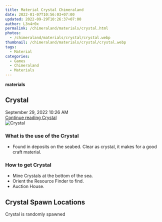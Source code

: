 ```yaml
---
title: Material Crystal Chimeraland
date: 2022-01-07T10:56:03+07:00
updated: 2022-09-29T10:26:37+07:00
author: L3n4r0x
permalink: /chimeraland/materials/crystal.html
photos:
  - /chimeraland/materials/crystal/crystal.webp
thumbnail: /chimeraland/materials/crystal/crystal.webp
tags:
  - Material
categories:
  - Games
  - Chimeraland
  - Materials
---
```


<section id="bootstrap-wrapper">
  <link
    rel="stylesheet"
    href="https://cdn.statically.io/gh/dimaslanjaka/Web-Manajemen/40ac3225/css/bootstrap-4.5-wrapper.css"
  />
  <div
    class="row g-0 border rounded overflow-hidden flex-md-row mb-4 shadow-sm position-relative bg-light text-dark"
  >
    <div class="col p-4 d-flex flex-column position-static">
      <strong class="d-inline-block mb-2 text-success">materials</strong>
      <h2 class="mb-0">Crystal</h2>
      <div class="mb-1 text-muted">September 29, 2022 10:26 AM</div>
      <a
        href="/chimeraland/materials/crystal.html"
        class="stretched-link d-none"
        >Continue reading Crystal</a
      >
    </div>
    <div class="col-auto d-none d-lg-block">
      <img src="/chimeraland/materials/crystal/crystal.webp" alt="Crystal" />
    </div>
  </div>
  <div class="row bg-light text-dark">
    <div class="col-lg-6 col-12 mb-2">
      <div class="card">
        <div class="card-body">
          <h3 class="card-title">What is the use of the Crystal</h3>
          <div class="card-text">
            <ul>
              <li>
                Found in deposits on the seabed. Clear as crystal, it makes for
                a good craft material.
              </li>
            </ul>
          </div>
        </div>
      </div>
    </div>
    <div class="col-lg-6 col-12 mb-2">
      <div class="card">
        <div class="card-body">
          <h3 class="card-title">How to get Crystal</h3>
          <div class="card-text">
            <ul>
              <li>Mine Crystals at the bottom of the sea.</li>
              <li>Orient the Resource Finder to find.</li>
              <li>Auction House.</li>
            </ul>
          </div>
        </div>
      </div>
    </div>
    <div class="col-12 mb-2">
      <h2>Crystal Spawn Locations</h2>
      <p>Crystal is randomly spawned</p>
    </div>
  </div>
</section>